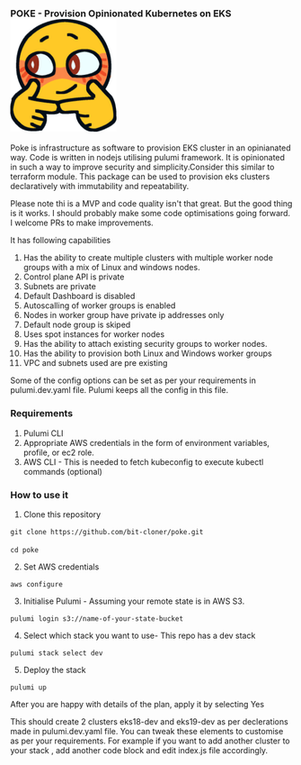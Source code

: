 ### POKE - Provision Opinionated Kubernetes on EKS ![alt text](pokelogo.png "POKE")
Poke is infrastructure as software to provision EKS cluster in an opinianated way.
Code is written in nodejs utilising pulumi framework.
It is opinionated in such a way to improve security and simplicity.Consider this similar to terraform module. This package can be used to provision eks clusters declaratively with immutability and repeatability.

Please note thi is a MVP and code quality isn't that great. But the good thing is it works.
I should probably make some code optimisations going forward. I welcome PRs to make improvements.


It has following capabilities
1. Has the ability to create multiple clusters with multiple worker node groups with a mix of Linux and windows nodes.
2. Control plane API is private
3. Subnets are private
4. Default Dashboard is disabled
5. Autoscalling of worker groups is enabled
6. Nodes in worker group have private ip addresses only
7. Default node group is skiped
8. Uses spot instances for worker nodes
9. Has the ability to attach existing security groups to worker nodes.
10. Has the ability to provision both Linux and Windows worker groups
11. VPC and subnets used are pre existing

Some of the config options can be set as per your requirements in pulumi.dev.yaml file. Pulumi keeps all the config in this file.

### Requirements
1. Pulumi CLI
2. Appropriate AWS credentials in the form of environment variables, profile, or ec2 role.
3. AWS CLI -  This is needed to fetch kubeconfig to execute kubectl commands (optional)

### How to use it
1. Clone this repository 
```
git clone https://github.com/bit-cloner/poke.git

cd poke
```
2. Set AWS credentials
```
aws configure 
```
3. Initialise Pulumi - Assuming your remote state is in AWS S3.
```
pulumi login s3://name-of-your-state-bucket
```
4. Select which stack you want to use- This repo has a dev stack
```
pulumi stack select dev
```
5. Deploy the stack
```
pulumi up
```
After you are happy with details of the plan, apply it by selecting Yes

This should create 2 clusters eks18-dev and eks19-dev as per declerations made in pulumi.dev.yaml file.
You can tweak these elements to customise as per your requirements.
For example if you want to add another cluster to your stack , add another code block and edit index.js file accordingly.

